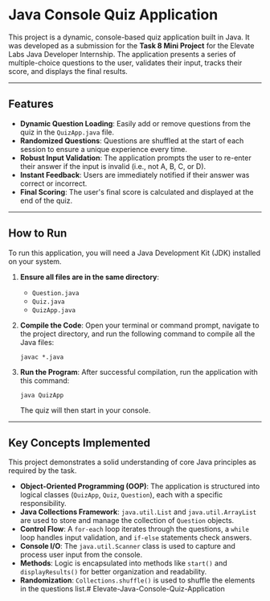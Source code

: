 # Java Console Quiz Application

This project is a dynamic, console-based quiz application built in Java. It was developed as a submission for the **Task 8 Mini Project** for the Elevate Labs Java Developer Internship. The application presents a series of multiple-choice questions to the user, validates their input, tracks their score, and displays the final results.

-----

## Features

  * **Dynamic Question Loading**: Easily add or remove questions from the quiz in the `QuizApp.java` file.
  * **Randomized Questions**: Questions are shuffled at the start of each session to ensure a unique experience every time.
  * **Robust Input Validation**: The application prompts the user to re-enter their answer if the input is invalid (i.e., not A, B, C, or D).
  * **Instant Feedback**: Users are immediately notified if their answer was correct or incorrect.
  * **Final Scoring**: The user's final score is calculated and displayed at the end of the quiz.

-----

## How to Run

To run this application, you will need a Java Development Kit (JDK) installed on your system.

1.  **Ensure all files are in the same directory**:

      * `Question.java`
      * `Quiz.java`
      * `QuizApp.java`

2.  **Compile the Code**:
    Open your terminal or command prompt, navigate to the project directory, and run the following command to compile all the Java files:

    ```shell
    javac *.java
    ```

3.  **Run the Program**:
    After successful compilation, run the application with this command:

    ```shell
    java QuizApp
    ```

    The quiz will then start in your console.

-----

## Key Concepts Implemented

This project demonstrates a solid understanding of core Java principles as required by the task.

  * **Object-Oriented Programming (OOP)**: The application is structured into logical classes (`QuizApp`, `Quiz`, `Question`), each with a specific responsibility.
  * **Java Collections Framework**: `java.util.List` and `java.util.ArrayList` are used to store and manage the collection of `Question` objects.
  * **Control Flow**: A `for-each` loop iterates through the questions, a `while` loop handles input validation, and `if-else` statements check answers.
  * **Console I/O**: The `java.util.Scanner` class is used to capture and process user input from the console.
  * **Methods**: Logic is encapsulated into methods like `start()` and `displayResults()` for better organization and readability.
  * **Randomization**: `Collections.shuffle()` is used to shuffle the elements in the questions list.#   E l e v a t e - J a v a - C o n s o l e - Q u i z - A p p l i c a t i o n  
 